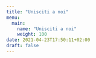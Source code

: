```yaml
---
title: "Unisciti a noi"
menu:
  main:
    name: "Unisciti a noi"
    weight: 100
date: 2021-04-23T17:50:11+02:00
draft: false
---
```


